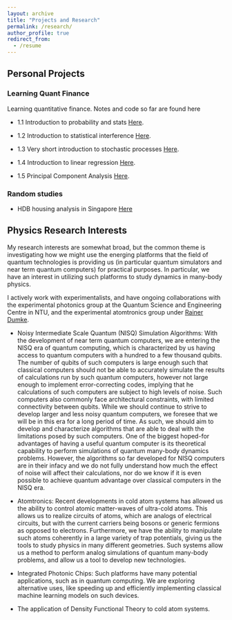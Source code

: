 ```yaml
---
layout: archive
title: "Projects and Research"
permalink: /research/
author_profile: true
redirect_from:
  - /resume
---
```


## Personal Projects

### Learning Quant Finance ###

Learning quantitative finance. Notes and code so far are found here

* 1.1 Introduction to probability and stats [Here](https://github.com/tmog123/LearningQuantFinance/blob/main/1_1_Introduction_Prob_stats.ipynb).

* 1.2 Introduction to statistical interference [Here](https://github.com/tmog123/LearningQuantFinance/blob/main/1_2_Introduction_Statistical_Inference.ipynb).

* 1.3 Very short introduction to stochastic processes [Here](https://github.com/tmog123/LearningQuantFinance/blob/main/1_3_Introduction_Stochastic_Processes.ipynb).

* 1.4 Introduction to linear regression [Here](https://github.com/tmog123/LearningQuantFinance/blob/main/1_4_Introduction_Linear_Regression.ipynb).

* 1.5 Principal Component Analysis [Here](https://github.com/tmog123/LearningQuantFinance/blob/main/1_5_Principal_Component_analysis.ipynb).

### Random studies ###

* HDB housing analysis in Singapore [Here](https://github.com/tmog123/RandomAnalysis/blob/main/HDBresaleanalysis.ipynb)

## Physics Research Interests

My research interests are somewhat broad, but the common theme is investigating how we might use the energing platforms that the field of quantum technologies is providing us (in particular quantum simulators and near term quantum computers) for practical purposes. In particular, we have an interest in utilizing such platforms to study dynamics in many-body physics. 

I actively work with experimentalists, and have ongoing collaborations with the experimental photonics group at the Quantum Science and Engineering Centre in NTU, and the experimental atomtronics group under [Rainer Dumke](https://www.quantumlah.org/research/group/rdumke).

* Noisy Intermediate Scale Quantum (NISQ) Simulation Algorithms: With the development of near term quantum computers, we are entering the NISQ era of quantum computing, which is characterized by us having access to quantum computers with a hundred to a few thousand qubits. The number of qubits of such computers is large enough such that classical computers should not be able to accurately simulate the results of calculations run by such quantum computers, however not large enough to implement error-correcting codes, implying that he calculations of such computers are subject to high levels of noise. Such computers also commonly face architectural constraints, with limited connectivity between qubits. While we should continue to strive to develop larger and less noisy quantum computers, we foresee that we will be in this era for a long period of time. As such, we should aim to develop and characterize algorithms that are able to deal with the limitations posed by such computers. One of the biggest hoped-for advantages of having a useful quantum computer is its theoretical capability to perform simulations of quantum many-body dynamics problems. However, the algorithms so far developed for NISQ computers are in their infacy and we do not fully understand how much the effect of noise will affect their calculations, nor do we know if it is even possible to achieve quantum advantage over classical computers in the NISQ era. 


* Atomtronics: Recent developments in cold atom systems has allowed us the ability to control atomic matter-waves of ultra-cold atoms. This allows us to realize circuits of atoms, which are analogs of electrical circuits, but with the current carriers being bosons or generic fermions as opposed to electrons. Furthermore, we have the ability to manipulate such atoms coherently in a large variety of trap potentials, giving us the tools to study physics in many different geometries. Such systems allow us a method to perform analog simulations of quantum many-body problems, and allow us a tool to develop new technologies.


* Integrated Photonic Chips: Such platforms have many potential applications, such as in quantum computing. We are exploring alternative uses, like speeding up and efficiently implementing classical machine learning models on such devices.

* The application of Density Functional Theory to cold atom systems.
